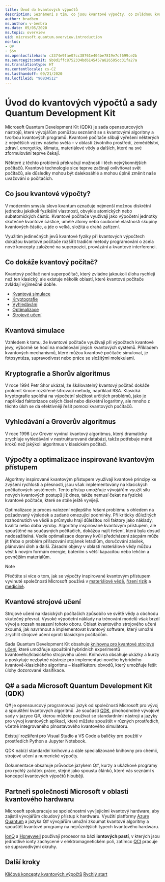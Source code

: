 ```yaml
---
title: Úvod do kvantových výpočtů
description: Seznámení s tím, co jsou kvantové výpočty, co zvládnou kvantové počítače a jak se naučit provádět kvantové výpočty
author: bradben
ms.author: v-benbra
ms.date: 05/05/2020
ms.topic: overview
uid: microsoft.quantum.overview.introduction
no-loc:
- Q#
- $$v
ms.openlocfilehash: c3374e9fae07cc38761e404be7819e7cf699ce2b
ms.sourcegitcommit: 9b0d1ffc8752334bd6145457a826505cc31fa27a
ms.translationtype: HT
ms.contentlocale: cs-CZ
ms.lasthandoff: 09/21/2020
ms.locfileid: "90834512"
---
```

# <a name="introduction-to-quantum-computing-and-the-quantum-development-kit"></a>Úvod do kvantových výpočtů a sady Quantum Development Kit

Microsoft Quantum Development Kit (QDK) je sada opensourcových nástrojů, které vývojářům pomůžou seznámit se s kvantovými algoritmy a tvorbou kvantových programů. Kvantové počítače slibují vyřešení některých z největších výzev našeho světa – v oblasti životního prostředí, zemědělství, zdraví, energetiky, klimatu, materiálové vědy a dalších, které na své zformulování teprve čekají.  

Některé z těchto problémů překračují možnosti i těch nejvýkonnějších počítačů. Kvantové technologie sice teprve začínají ovlivňovat svět počítačů, ale důsledky mohou být dalekosáhlé a mohou úplně změnit naše uvažování o počítačích.

## <a name="what-is-quantum-computing"></a>Co jsou kvantové výpočty?

V moderním smyslu slovo kvantum označuje nejmenší možnou diskrétní jednotku jakékoli fyzikální vlastnosti, obvykle atomických nebo subatomických částic. Kvantové počítače využívají jako výpočetní jednotky skutečné kvantové částice, umělé atomy nebo souborné vlastnosti skupiny kvantových částic, a jde o velká, složitá a drahá zařízení.

Využitím jedinečných jevů kvantové fyziky při kvantových výpočtech dokážou kvantové počítače rozšířit tradiční metody programování o zcela nové koncepty založené na superpozici, provázání a kvantové interferenci.

## <a name="what-can-a-quantum-computer-do"></a>Co dokáže kvantový počítač?

Kvantový počítač není superpočítač, který zvládne jakoukoli úlohu rychleji než ten klasický, ale existuje několik oblastí, které kvantové počítače zvládají výjimečně dobře.

- [Kvantová simulace](xref:microsoft.quantum.overview.introduction#quantum-simulation)
- [Kryptografie](xref:microsoft.quantum.overview.introduction#cryptography-and-shors-algorithm)
- [Vyhledávání](xref:microsoft.quantum.overview.introduction#search-and-grovers-algorithm)
- [Optimalizace](xref:microsoft.quantum.overview.introduction#quantum-inspired-computing-and-optimization)
- [Strojové učení](xref:microsoft.quantum.overview.introduction#quantum-machine-learning)

## <a name="quantum-simulation"></a>Kvantová simulace

Vzhledem k tomu, že kvantové počítače využívají při výpočtech kvantové jevy, výborně se hodí na modelování jiných kvantových systémů. Příkladem kvantových mechanismů, které můžou kvantové počítače simulovat, je fotosyntéza, supravodivost nebo práce se složitými molekulami.

## <a name="cryptography-and-shors-algorithm"></a>Kryptografie a Shorův algoritmus

V roce 1994 Petr Shor ukázal, že škálovatelný kvantový počítač dokáže prolomit široce rozšířené šifrovací metody, například RSA. Klasická kryptografie spoléhá na výpočetní složitost určitých problémů, jako je například faktorizace celých čísel nebo diskrétní logaritmy, ale mnoho z těchto úloh se dá efektivněji řešit pomocí kvantových počítačů.

## <a name="search-and-grovers-algorithm"></a>Vyhledávání a Groverův algoritmus

V roce 1996 Lov Grover vyvinul kvantový algoritmus, který dramaticky zrychluje vyhledávání v nestrukturované databázi, takže potřebuje méně kroků než jakýkoli algoritmus v klasickém počítači.

## <a name="quantum-inspired-computing-and-optimization"></a>Výpočty a optimalizace inspirované kvantovým přístupem

Algoritmy inspirované kvantovým přístupem využívají kvantové principy ke zvýšení rychlosti a přesnosti, jsou však implementovány na klasických počítačových systémech. Tento přístup umožňuje vývojářům využít sílu nových kvantových postupů již dnes, takže nemusí čekat na fyzické kvantové počítače, které se stále ještě vyvíjejí.

Optimalizace je proces nalezení nejlepšího řešení problému s ohledem na požadovaný výsledek a zadané omezující podmínky. Při kriticky důležitých rozhodnutích ve vědě a průmyslu hrají důležitou roli faktory jako náklady, kvalita nebo doba výroby. Algoritmy inspirované kvantovým přístupem, ale spouštěné na současných počítačích, dokážou najít řešení, která byla dosud nedosažitelná. Vedle optimalizace dopravy kvůli předcházení zácpám může jít třeba o problém přiřazování stojánek letadlům, doručování zásilek, plánování úloh a další. Zásadní objevy v oblasti materiálové vědy můžou vést k novým formám energie, bateriím s větší kapacitou nebo lehčím a pevnějším materiálům.

> [!NOTE]
> Přečtěte si více o tom, jak se výpočty inspirované kvantovým přístupem vyvinuté společností Microsoft používá v [materiálové vědě](https://cloudblogs.microsoft.com/quantum/2020/01/21/oti-lumionics-accelerating-materials-design-microsoft-azure-quantum/), [řízení rizik](https://cloudblogs.microsoft.com/quantum/2019/05/22/microsoft-quantum-collaborates-with-willis-towers-watson-to-transform-risk-management-solutions/) a [medicíně](https://blogs.microsoft.com/blog/2018/05/18/microsoft-quantum-helps-case-western-reserve-university-advance-mri-research/).

## <a name="quantum-machine-learning"></a>Kvantové strojové učení

Strojové učení na klasických počítačích způsobilo ve světě vědy a obchodu skutečný převrat. Vysoké výpočetní náklady na trénování modelů však brzdí vývoj a rozsah nasazení tohoto oboru. Oblast kvantového strojového učení zkoumá, jak navrhnout a implementovat kvantový software, který umožní zrychlit strojové učení oproti klasickým počítačům.

Sada Quantum Development Kit obsahuje [knihovnu pro kvantové strojové učení](xref:microsoft.quantum.machine-learning.concepts.intro), které umožňuje spouštění hybridních experimentů kvantového/klasického strojového učení. Knihovna obsahuje ukázky a kurzy a poskytuje nezbytné nástroje pro implementaci nového hybridního kvantově-klasického algoritmu – klasifikátoru obvodů, který umožňuje řešit úlohy dozorované klasifikace.

## <a name="no-locq-and-the-microsoft-quantum-development-kit-qdk"></a>Q# a sada Microsoft Quantum Development Kit (QDK)

Q# je opensourcový programovací jazyk od společnosti Microsoft pro vývoj a spouštění kvantových algoritmů. Je součástí [QDK](https://docs.microsoft.com/quantum/), plnohodnotné vývojové sady v jazyce Q#, kterou můžete používat se standardními nástroji a jazyky pro vývoj kvantových aplikací, které můžete spouštět v různých prostředích, včetně integrovaného plnostavového kvantového simulátoru.

Existují rozšíření pro Visual Studio a VS Code a balíčky pro použití v prostředích Python a Jupyter Notebook.

QDK nabízí standardní knihovnu a dále specializované knihovny pro chemii, strojové učení a numerické výpočty.

Dokumentace obsahuje průvodce jazykem Q#, kurzy a ukázkové programy pro rychlý začátek práce, stejně jako spoustu článků, které vás seznámí s koncepcí kvantových výpočtů hlouběji.  

## <a name="microsoft-quantum-hardware-partners"></a>Partneři společnosti Microsoft v oblasti kvantového hardwaru

Microsoft spolupracuje se společnostmi vyvíjejícími kvantový hardware, aby zajistil vývojářům cloudový přístup k hardwaru. Využití platformy [Azure Quantum](https://azure.microsoft.com/services/quantum/) a jazyka Q# vývojářům umožní zkoumat kvantové algoritmy a spouštět kvantové programy na nejrůznějších typech kvantového hardwaru.

[IonQ](https://ionq.com/news/november-4-2019-microsoft-partnership) a [Honeywell](https://www.honeywell.com/en-us/newsroom/news/2019/11/the-future-of-quantum-computing) používají procesor na bázi **iontových pastí**, v kterých jsou jednotlivé ionty zachycené v elektromagnetickém poli, zatímco [QCI](https://quantumcircuits.com/news-and-publications/quantum-circuits-partners-with-microsoft-on-azure-quantum) pracuje se supravodivými okruhy.

## <a name="next-steps"></a>Další kroky

[Klíčové koncepty kvantových výpočtů](xref:microsoft.quantum.overview.understanding)
[Rychlý start](xref:microsoft.quantum.welcome)